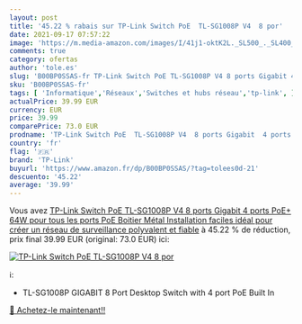 ```yaml
---
layout: post
title: '45.22 % rabais sur TP-Link Switch PoE  TL-SG1008P V4  8 por'
date: 2021-09-17 07:57:22
image: 'https://m.media-amazon.com/images/I/41j1-oktK2L._SL500_._SL400_.jpg'
comments: true
category: ofertas
author: 'tole.es'
slug: 'B00BP0SSAS-fr TP-Link Switch PoE TL-SG1008P V4 8 ports Gigabit 4 ports...'
sku: 'B00BP0SSAS-fr'
tags: [ 'Informatique','Réseaux','Switches et hubs réseau','tp-link', ]
actualPrice: 39.99 EUR
currency: EUR
price: 39.99
comparePrice: 73.0 EUR
prodname: 'TP-Link Switch PoE  TL-SG1008P V4  8 ports Gigabit  4 ports PoE+  64W pour tous les ports PoE  Boitier Métal  Installation faciles  idéal pour créer un réseau de surveillance polyvalent et fiable'
country: 'fr'
flag: '🇫🇷'
brand: 'TP-Link'
buyurl: 'https://www.amazon.fr/dp/B00BP0SSAS/?tag=tolees0d-21'
descuento: '45.22'
average: '39.99'
---
```


Vous avez [TP-Link Switch PoE  TL-SG1008P V4  8 ports Gigabit  4 ports PoE+  64W pour tous les ports PoE  Boitier Métal  Installation faciles  idéal pour créer un réseau de surveillance polyvalent et fiable](https://www.amazon.fr/dp/B00BP0SSAS/?tag=tolees0d-21)  à  45.22 % de réduction, prix final  39.99 EUR (original: 73.0 EUR) ici:

[![TP-Link Switch PoE  TL-SG1008P V4  8 por](https://m.media-amazon.com/images/I/41j1-oktK2L._SL500_._SL400_.jpg)](https://www.amazon.fr/dp/B00BP0SSAS/?tag=tolees0d-21)

ℹ️:

- TL-SG1008P GIGABIT 8 Port Desktop Switch with 4 port PoE Built In

[🛒 Achetez-le maintenant!!](https://www.amazon.fr/dp/B00BP0SSAS/?tag=tolees0d-21)
